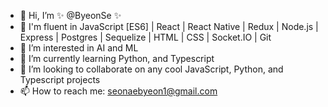 - 👋 Hi, I’m ✨ @ByeonSe ✨ 
- 💪 I'm fluent in JavaScript [ES6] | React | React Native | Redux | Node.js | Express | Postgres | Sequelize | HTML | CSS | Socket.IO | Git
- 👀 I’m interested in AI and ML
- 🌱 I’m currently learning Python, and Typescript
- 💞️ I’m looking to collaborate on any cool JavaScript, Python, and Typescript projects
- 📫 How to reach me: seonaebyeon1@gmail.com

<!---
ByeonSe/ByeonSe is a ✨ special ✨ repository because its `README.md` (this file) appears on your GitHub profile.
You can click the Preview link to take a look at your changes.
--->

